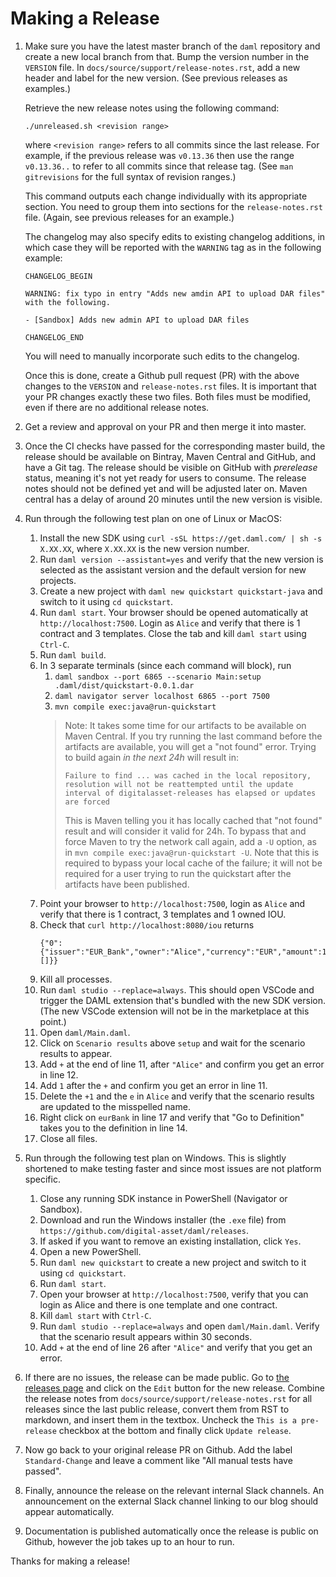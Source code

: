 # Making a Release

1. Make sure you have the latest master branch of the `daml` repository and
   create a new local branch from that.
   Bump the version number in the `VERSION` file.
   In `docs/source/support/release-notes.rst`, add a new header and label for
   the new version. (See previous releases as examples.)

   Retrieve the new release notes using the following command:

      `./unreleased.sh <revision range>`

   where `<revision range>` refers to all commits since the last release.
   For example, if the previous release was `v0.13.36` then use the range `v0.13.36..`
   to refer to all commits since that release tag.
   (See `man gitrevisions` for the full syntax of revision ranges.)

   This command outputs each change individually with its appropriate section.
   You need to group them into sections for the `release-notes.rst` file.
   (Again, see previous releases for an example.)

   The changelog may also specify edits to existing changelog additions,
   in which case they will be reported with the `WARNING` tag as in the following example:

       CHANGELOG_BEGIN

       WARNING: fix typo in entry "Adds new amdin API to upload DAR files" with the following.

       - [Sandbox] Adds new admin API to upload DAR files

       CHANGELOG_END

   You will need to manually incorporate such edits to the changelog.

   Once this is done, create a Github pull request (PR) with the above changes
   to the `VERSION` and `release-notes.rst` files.
   It is important that your PR changes exactly these two files.
   Both files must be modified, even if there are no additional release notes.

1. Get a review and approval on your PR and then merge it into master.

1. Once the CI checks have passed for the corresponding master build, the release
   should be available on Bintray, Maven Central and GitHub, and have a Git tag.
   The release should be visible on GitHub with _prerelease_ status, meaning it's
   not yet ready for users to consume. The release notes should not be defined yet
   and will be adjusted later on. Maven central has a delay of around 20 minutes
   until the new version is visible.

1. Run through the following test plan on one of Linux or MacOS:

   1. Install the new SDK using `curl -sSL https://get.daml.com/ | sh -s X.XX.XX`,
      where `X.XX.XX` is the new version number.
   1. Run `daml version --assistant=yes` and verify that the new version is
      selected as the assistant version and the default version for new projects.
   1. Create a new project with `daml new quickstart quickstart-java`
      and switch to it using `cd quickstart`.
   1. Run `daml start`. Your browser should be opened automatically at
      `http://localhost:7500`. Login as `Alice` and verify that there is
      1 contract and 3 templates. Close the tab and kill `daml start` using `Ctrl-C`.
   1. Run `daml build`.
   1. In 3 separate terminals (since each command will block), run
      1. `daml sandbox --port 6865 --scenario Main:setup .daml/dist/quickstart-0.0.1.dar`
      1. `daml navigator server localhost 6865 --port 7500`
      1. `mvn compile exec:java@run-quickstart`
      > Note: It takes some time for our artifacts to be available on Maven Central. If you try running the last command before the artifacts are available, you will get a "not found" error. Trying to build again _in the next 24h_ will result in:
      > ```
      > Failure to find ... was cached in the local repository, resolution will not be reattempted until the update interval of digitalasset-releases has elapsed or updates are forced
      > ```
      > This is Maven telling you it has locally cached that "not found" result and will consider it valid for 24h. To bypass that and force Maven to try the network call again, add a `-U` option, as in `mvn compile exec:java@run-quickstart -U`. Note that this is required to bypass your local cache of the failure; it will not be required for a user trying to run the quickstart after the artifacts have been published.
   1. Point your browser to `http://localhost:7500`,
      login as `Alice` and verify that there is 1 contract, 3 templates and 1 owned IOU.
   1. Check that `curl http://localhost:8080/iou` returns
      ```
      {"0":{"issuer":"EUR_Bank","owner":"Alice","currency":"EUR","amount":100.0000000000,"observers":[]}}
      ```
   1. Kill all processes.
   1. Run `daml studio --replace=always`.
      This should open VSCode and trigger the DAML extension that's bundled with the new SDK version.
      (The new VSCode extension will not be in the marketplace at this point.)
   1. Open `daml/Main.daml`.
   1. Click on `Scenario results` above `setup` and wait for the scenario results
      to appear.
   1. Add `+` at the end of line 11, after `"Alice"` and confirm you get an
      error in line 12.
   1. Add `1` after the `+` and confirm you get an error in line 11.
   1. Delete the `+1` and the `e` in `Alice` and verify that the scenario results
      are updated to the misspelled name.
   1. Right click on `eurBank` in line 17 and verify that "Go to Definition"
      takes you to the definition in line 14.
   1. Close all files.

1. Run through the following test plan on Windows.
   This is slightly shortened to make testing faster and
   since most issues are not platform specific.

   1. Close any running SDK instance in PowerShell (Navigator or Sandbox).
   1. Download and run the Windows installer (the `.exe` file) from
      `https://github.com/digital-asset/daml/releases`.
   1. If asked if you want to remove an existing installation, click `Yes`.
   1. Open a new PowerShell.
   1. Run `daml new quickstart` to create a new project
      and switch to it using `cd quickstart`.
   1. Run `daml start`.
   1. Open your browser at `http://localhost:7500`, verify that you
      can login as Alice and there is one template and one contract.
   1. Kill `daml start` with `Ctrl-C`.
   1. Run `daml studio --replace=always` and open `daml/Main.daml`.
      Verify that the scenario result appears within 30 seconds.
   1. Add `+` at the end of line 26 after `"Alice"` and verify that you get an error.

1. If there are no issues, the release can be made public.
   Go to [the releases page](https://github.com/digital-asset/daml/releases)
   and click on the `Edit` button for the new release.
   Combine the release notes from `docs/source/support/release-notes.rst`
   for all releases since the last public release, convert them from RST to
   markdown, and insert them in the textbox.
   Uncheck the `This is a pre-release` checkbox at the bottom and finally click
   `Update release`.

1. Now go back to your original release PR on Github.
   Add the label `Standard-Change` and leave a comment like
   "All manual tests have passed".

1. Finally, announce the release on the relevant internal Slack channels.
   An announcement on the external Slack channel linking to our blog should appear
   automatically.

1. Documentation is published automatically once the release is public on Github,
   however the job takes up to an hour to run.

Thanks for making a release!
